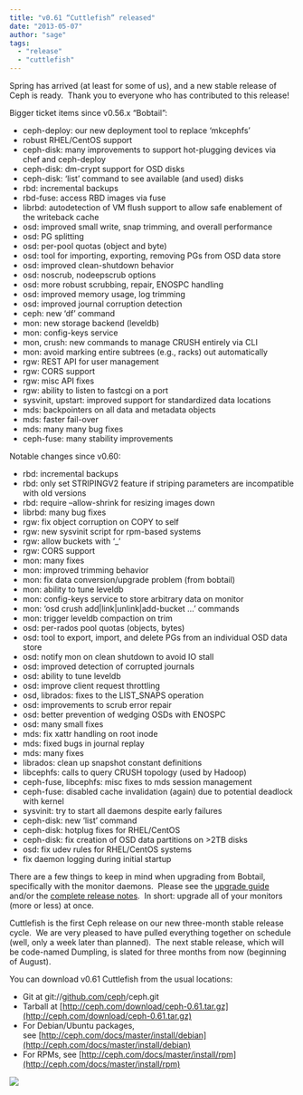 ```yaml
---
title: "v0.61 “Cuttlefish” released"
date: "2013-05-07"
author: "sage"
tags: 
  - "release"
  - "cuttlefish"
---
```


Spring has arrived (at least for some of us), and a new stable release of Ceph is ready.  Thank you to everyone who has contributed to this release!

Bigger ticket items since v0.56.x “Bobtail”:

- ceph-deploy: our new deployment tool to replace ‘mkcephfs’
- robust RHEL/CentOS support
- ceph-disk: many improvements to support hot-plugging devices via chef and ceph-deploy
- ceph-disk: dm-crypt support for OSD disks
- ceph-disk: ‘list’ command to see available (and used) disks
- rbd: incremental backups
- rbd-fuse: access RBD images via fuse
- librbd: autodetection of VM flush support to allow safe enablement of the writeback cache
- osd: improved small write, snap trimming, and overall performance
- osd: PG splitting
- osd: per-pool quotas (object and byte)
- osd: tool for importing, exporting, removing PGs from OSD data store
- osd: improved clean-shutdown behavior
- osd: noscrub, nodeepscrub options
- osd: more robust scrubbing, repair, ENOSPC handling
- osd: improved memory usage, log trimming
- osd: improved journal corruption detection
- ceph: new ‘df’ command
- mon: new storage backend (leveldb)
- mon: config-keys service
- mon, crush: new commands to manage CRUSH entirely via CLI
- mon: avoid marking entire subtrees (e.g., racks) out automatically
- rgw: REST API for user management
- rgw: CORS support
- rgw: misc API fixes
- rgw: ability to listen to fastcgi on a port
- sysvinit, upstart: improved support for standardized data locations
- mds: backpointers on all data and metadata objects
- mds: faster fail-over
- mds: many many bug fixes
- ceph-fuse: many stability improvements

Notable changes since v0.60:  

- rbd: incremental backups
- rbd: only set STRIPINGV2 feature if striping parameters are incompatible with old versions
- rbd: require –allow-shrink for resizing images down
- librbd: many bug fixes
- rgw: fix object corruption on COPY to self
- rgw: new sysvinit script for rpm-based systems
- rgw: allow buckets with ‘\_’
- rgw: CORS support
- mon: many fixes
- mon: improved trimming behavior
- mon: fix data conversion/upgrade problem (from bobtail)
- mon: ability to tune leveldb
- mon: config-keys service to store arbitrary data on monitor
- mon: ‘osd crush add|link|unlink|add-bucket …’ commands
- mon: trigger leveldb compaction on trim
- osd: per-rados pool quotas (objects, bytes)
- osd: tool to export, import, and delete PGs from an individual OSD data store
- osd: notify mon on clean shutdown to avoid IO stall
- osd: improved detection of corrupted journals
- osd: ability to tune leveldb
- osd: improve client request throttling
- osd, librados: fixes to the LIST\_SNAPS operation
- osd: improvements to scrub error repair
- osd: better prevention of wedging OSDs with ENOSPC
- osd: many small fixes
- mds: fix xattr handling on root inode
- mds: fixed bugs in journal replay
- mds: many fixes
- librados: clean up snapshot constant definitions
- libcephfs: calls to query CRUSH topology (used by Hadoop)
- ceph-fuse, libcephfs: misc fixes to mds session management
- ceph-fuse: disabled cache invalidation (again) due to potential deadlock with kernel
- sysvinit: try to start all daemons despite early failures
- ceph-disk: new ‘list’ command
- ceph-disk: hotplug fixes for RHEL/CentOS
- ceph-disk: fix creation of OSD data partitions on >2TB disks
- osd: fix udev rules for RHEL/CentOS systems
- fix daemon logging during initial startup

There are a few things to keep in mind when upgrading from Bobtail, specifically with the monitor daemons.  Please see the [upgrade guide](http://ceph.com/docs/master/install/upgrading-ceph/) and/or the [complete release notes](http://ceph.com/docs/master/release-notes/#v0-61-cuttlefish).  In short: upgrade all of your monitors (more or less) at once.

Cuttlefish is the first Ceph release on our new three-month stable release cycle.  We are very pleased to have pulled everything together on schedule (well, only a week later than planned).  The next stable release, which will be code-named Dumpling, is slated for three months from now (beginning of August).

You can download v0.61 Cuttlefish from the usual locations:

- Git at git://[github.com/ceph](http://github.com/ceph)/ceph.git
- Tarball at [http://ceph.com/download/ceph-0.61.tar.gz](http://ceph.com/download/ceph-0.61.tar.gz)
- For Debian/Ubuntu packages, see [http://ceph.com/docs/master/install/debian](http://ceph.com/docs/master/install/debian)
- For RPMs, see [http://ceph.com/docs/master/install/rpm](http://ceph.com/docs/master/install/rpm)

![](http://track.hubspot.com/__ptq.gif?a=268973&k=14&bu=http://ceph.com&r=http://ceph.com/releases/v0-61-cuttlefish-released/&bvt=rss&p=wordpress)
